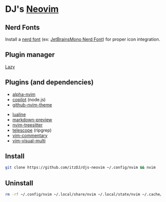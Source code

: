 # DJ's [Neovim](https://neovim.io)
## Nerd Fonts
Install a [nerd font](https://www.nerdfonts.com/font-downloads) (ex: [JetBrainsMono Nerd Font](https://www.programmingfonts.org/#jetbrainsmono)) for proper icon integration.

## Plugin manager
[Lazy](https://github.com/folke/lazy.nvim)

## Plugins (and dependencies)
- [alpha-nvim](https://github.com/goolord/alpha-nvim)
- [copilot](https://github.com/github/copilot.vim) (node.js)
- [github-nvim-theme](https://github.com/projekt0n/github-nvim-theme)
<!-- - [harpoon](https://github.com/ThePrimeagen/harpoon) -->
- [lualine](https://github.com/nvim-lualine/lualine.nvim)
- [markdown-preview](https://github.com/iamcco/markdown-preview.nvim)
- [nvim-treesitter](https://github.com/nvim-treesitter/nvim-treesitter)
- [telescope](https://github.com/nvim-telescope/telescope.nvim) (ripgrep)
- [vim-commentary](https://github.com/tpope/vim-commentary)
- [vim-visual-multi](https://github.com/mg979/vim-visual-multi)

## Install
```bash
git clone https://github.com/itzDJ/djs-neovim ~/.config/nvim && nvim
```

## Uninstall
```bash
rm -rf ~/.config/nvim ~/.local/share/nvim ~/.local/state/nvim ~/.cache/nvim
```
